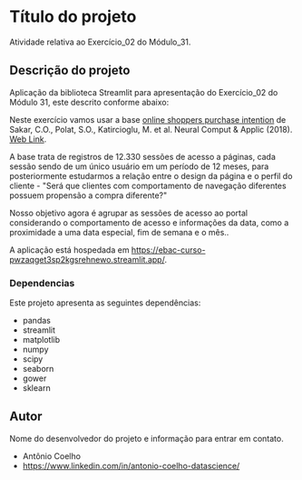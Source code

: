 # Título do projeto

Atividade relativa ao Exercício_02 do Módulo_31.

## Descrição do projeto

Aplicação da biblioteca Streamlit para apresentação do Exercício_02 do Módulo 31, este descrito conforme abaixo:

Neste exercício vamos usar a base [online shoppers purchase intention](https://archive.ics.uci.edu/ml/datasets/Online+Shoppers+Purchasing+Intention+Dataset) de Sakar, C.O., Polat, S.O., Katircioglu, M. et al. Neural Comput & Applic (2018). [Web Link](https://doi.org/10.1007/s00521-018-3523-0).

A base trata de registros de 12.330 sessões de acesso a páginas, cada sessão sendo de um único usuário em um período de 12 meses, para posteriormente estudarmos a relação entre o design da página e o perfil do cliente - "Será que clientes com comportamento de navegação diferentes possuem propensão a compra diferente?" 

Nosso objetivo agora é agrupar as sessões de acesso ao portal considerando o comportamento de acesso e informações da data, como a proximidade a uma data especial, fim de semana e o mês..

A aplicação está hospedada em https://ebac-curso-pwzaqget3sp2kgsrehnewo.streamlit.app/.

### Dependencias

Este projeto apresenta as seguintes dependências:

- pandas
- streamlit
- matplotlib
- numpy
- scipy
- seaborn
- gower
- sklearn

## Autor

Nome do desenvolvedor do projeto e informação para entrar em contato.
- Antônio Coelho  
- https://www.linkedin.com/in/antonio-coelho-datascience/
